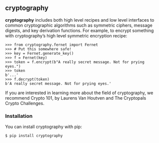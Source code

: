 ## cryptography
**cryptography** includes both high level recipes and low level interfaces to common cryptographic algorithms such as symmetric ciphers, message digests, and key derivation functions. For example, to encrypt something with cryptography’s high level symmetric encryption recipe:

```
>>> from cryptography.fernet import Fernet
>>> # Put this somewhere safe!
>>> key = Fernet.generate_key()
>>> f = Fernet(key)
>>> token = f.encrypt(b"A really secret message. Not for prying eyes.")
>>> token
b'...'
>>> f.decrypt(token)
b'A really secret message. Not for prying eyes.'
```
If you are interested in learning more about the field of cryptography, we recommend Crypto 101, by Laurens Van Houtven and The Cryptopals Crypto Challenges.

### Installation
You can install cryptography with pip:
```
$ pip install cryptography
```

